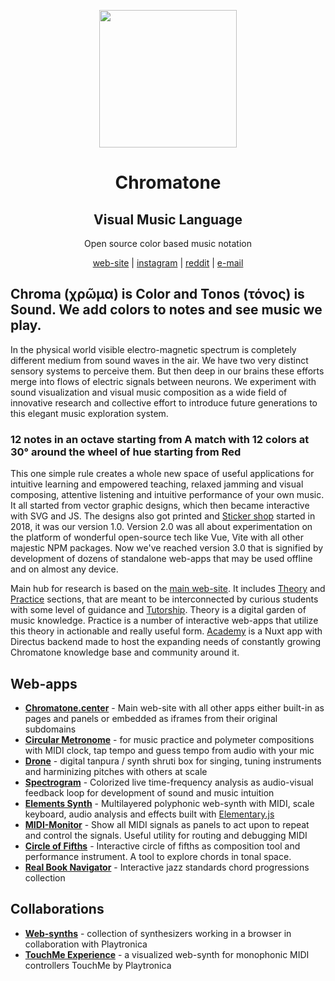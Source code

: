 <p align="center">
  <p align="center">
    <a href="https://chromatone.center" target="_blank">
      <img width="220px" src="https://chromatone.center/media/logo/holologo.svg" />
    </a>
  </p>
  <h1 align="center">Chromatone</h1>

  <h2 align="center">Visual Music Language</h2>

  <p align="center">
    Open source color based music notation
  </p>

<p align="center" >
  <a  href="https://chromatone.center" target="_blank"> web-site</a> |
   <a  href="https://instagram.com/chromatone.center" target="_blank" data-v-34396f4b="">instagram</a> |
  <a  href="https://www.reddit.com/r/chromatone" target="_blank"> reddit</a> |
  <a  href="mailto:support@chromatone.center">e-mail</a> 

</p>

## Chroma (χρῶμα) is Color and Tonos (τόνος) is Sound. We add colors to notes and see music we play.

In the physical world visible electro-magnetic spectrum is completely different medium from sound waves in the air. We have two very distinct sensory systems to perceive them. But then deep in our brains these efforts merge into flows of electric signals between neurons. We experiment with sound visualization and visual music composition as a wide field of innovative research and collective effort to introduce future generations to this elegant music exploration system.

### 12 notes in an octave starting from A match with 12 colors at 30° around the wheel of hue starting from Red

This one simple rule creates a whole new space of useful applications for intuitive learning and empowered teaching, relaxed jamming and visual composing, attentive listening and intuitive performance of your own music. It all started from vector graphic designs, which then became interactive with SVG and JS. The designs also got printed and [Sticker shop](https://shop.chromatone.center) started in 2018, it was our version 1.0. Version 2.0 was all about experimentation on the platform of wonderful open-source tech like Vue, Vite with all other majestic NPM packages. Now we've reached version 3.0 that is signified by development of dozens of standalone web-apps that may be used offline and on almost any device.

Main hub for research is based on the [main web-site](https://chromatone.center). It includes [Theory](https://chromatone.center/theory/) and [Practice](https://chromatone.center/practice/) sections, that are meant to be interconnected by curious students with some level of guidance and [Tutorship](https://tutor.chromatone.center). Theory is a digital garden of music knowledge. Practice is a number of interactive web-apps that utilize this theory in actionable and really useful form. [Academy](https://academy.chromatone.center) is a Nuxt app with Directus backend made to host the expanding needs of constantly growing Chromatone knowledge base and community around it.

## Web-apps

 - **[Chromatone.center](https://chromatone.center)** - Main web-site with all other apps either built-in as pages and panels or embedded as iframes from their original subdomains
 - **[Circular Metronome](https://circular.chromatone.center)** - for music practice and polymeter compositions with MIDI clock, tap tempo and guess tempo from audio with your mic 
 - **[Drone](https://drone.chromatone.center)** - digital tanpura / synth shruti box for singing, tuning instruments and harminizing pitches with others at scale 
- **[Spectrogram](https://spectrogram.chromatone.center)** - Colorized live time-frequency analysis as audio-visual feedback loop for development of sound and music intuition
- **[Elements Synth](https://elements.chromatone.center)**  - Multilayered polyphonic web-synth with MIDI, scale keyboard, audio analysis and effects built with [Elementary.js](https://elementary.audio/)
- **[MIDI-Monitor](https://midi.chromatone.center)** - Show all MIDI signals as panels to act upon to repeat and control the signals. Useful utility for routing and debugging MIDI
- **[Circle of Fifths](https://fifths.chromatone.center/)** - Interactive circle of fifths as composition tool and performance instrument. A tool to explore chords in tonal space. 
- **[Real Book Navigator](https://realbook.chromatone.center/)** - Interactive jazz standards chord progressions collection


## Collaborations

- **[Web-synths](https://synth.playtronica.com)** - collection of synthesizers working in a browser in collaboration with Playtronica
- **[TouchMe Experience](https://touchme.chromatone.center)** - a visualized web-synth for monophonic MIDI controllers TouchMe by Playtronica
